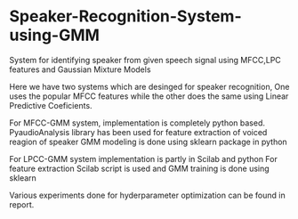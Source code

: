 # Speaker-Recognition-System-using-GMM
System for identifying speaker from given speech signal using MFCC,LPC features and Gaussian Mixture Models

Here we have two systems which are desinged for speaker recognition, One uses the popular MFCC features while the other does the same using Linear Predictive Coeficients.

For MFCC-GMM system, implementation is completely python based.
PyaudioAnalysis library has been used for feature extraction of voiced reagion of speaker
GMM modeling is done using sklearn package in python

For LPCC-GMM system implementation is partly in Scilab and python
For feature extraction Scilab script is used and GMM training is done using sklearn

Various experiments done for hyderparameter optimization can be found in report.
